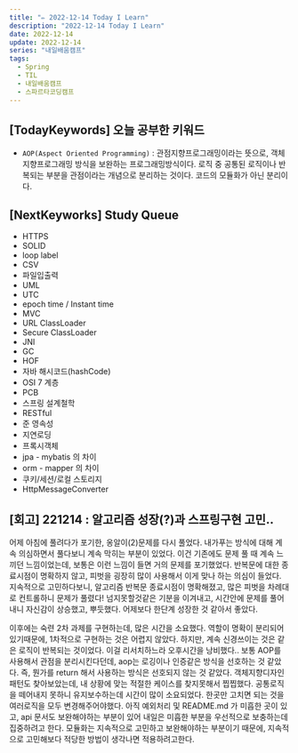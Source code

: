 ```yaml
---
title: "✏️ 2022-12-14 Today I Learn"
description: "2022-12-14 Today I Learn"
date: 2022-12-14
update: 2022-12-14
series: "내일배움캠프"
tags:
  - Spring
  - TIL
  - 내일배움캠프
  - 스파르타코딩캠프
---
```


## [TodayKeywords] 오늘 공부한 키워드

- `AOP(Aspect Oriented Programming)` : 관점지향프로그래밍이라는 뜻으로, 객체지향프로그래밍 방식을 보완하는 프로그래밍방식이다. 로직 중 공통된 로직이나 반복되는 부분을 관점이라는 개념으로 분리하는 것이다. 코드의 모듈화가 아닌 분리이다.

## [NextKeyworks] Study Queue

- HTTPS
- SOLID
- loop label
- CSV
- 파일입출력
- UML
- UTC
- epoch time / Instant time
- MVC
- URL ClassLoader
- Secure ClassLoader
- JNI
- GC
- HOF
- 자바 해시코드(hashCode)
- OSI 7 계층
- PCB
- 스프링 설계철학
- RESTful
- 준 영속성
- 지연로딩
- 프록시객체
- jpa - mybatis 의 차이
- orm - mapper 의 차이
- 쿠키/세션/로컬 스토리지
- HttpMessageConverter

## [회고] 221214 : 알고리즘 성장(?)과 스프링구현 고민..

어제 아침에 풀려다가 포기한, 옹알이(2)문제를 다시 풀었다. 내가푸는 방식에 대해 계속 의심하면서 풀다보니 계속 막히는 부분이 있었다.
이건 기존에도 문제 풀 때 계속 느끼던 느낌이었는데, 보통은 이런 느낌이 들면 거의 문제를 포기했었다. 반복문에 대한 종료시점이 명확하지 않고, 피벗을 굉장히 많이 사용해서 이게 맞나 하는 의심이 들었다. 지속적으로 고민하다보니, 알고리즘 반복문 종료시점이 명확해졌고, 많은 피벗을 차례대로 컨트롤하니 문제가 풀렸다! 넘지못할것같은 기분을 이겨내고, 시간안에 문제를 풀어내니 자신감이 상승했고, 뿌듯했다. 어제보다 한단계 성장한 것 같아서 좋았다.

이후에는 숙련 2차 과제를 구현하는데, 많은 시간을 소요했다. 역할이 명확이 분리되어있기때문에, 1차적으로 구현하는 것은 어렵지 않았다. 하지만, 계속 신경쓰이는 것은 같은 로직이 반복되는 것이었다. 이걸 리서치하느라 오후시간을 낭비했다.. 보통 AOP를 사용해서 관점을 분리시킨다던데, aop는 로깅이나 인증같은 방식을 선호하는 것 같았다. 즉, 뭔가를 return 해서 사용하는 방식은 선호되지 않는 것 같았다. 객체지향디자인패턴도 찾아보았는데, 내 상황에 맞는 적절한 케이스를 찾지못해서 찝찝했다. 공통로직을 떼어내지 못하니 유지보수하는데 시간이 많이 소요되었다. 한곳만 고치면 되는 것을 여러로직을 모두 변경해주어야했다. 아직 예외처리 및 README.md 가 미흡한 곳이 있고, api 문서도 보완해야하는 부분이 있어 내일은 미흡한 부분을 우선적으로 보충하는데 집중하려고 한다. 모듈화는 지속적으로 고민하고 보완해야하는 부분이기 때문에, 지속적으로 고민해보다 적당한 방법이 생각나면 적용하려고한다.
